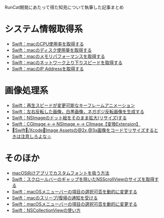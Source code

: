 <!-- title:RunCat開発に基づく知見 -->
RunCat開発にあたって得た知見について執筆した記事まとめ

# システム情報取得系

- [Swift：macのCPU使用率を取得する](https://qiita.com/Kyome/items/0f640ff03b9018c5369a)
- [Swift：macのディスク使用量を取得する](https://qiita.com/Kyome/items/2d2161a5cf8a1d3a56f0)
- [Swift：macのメモリパフォーマンスを取得する](https://qiita.com/Kyome/items/01cce674f7c9d9092a14)
- [Swift：macのネットワーク上り下りスピードを取得する](https://qiita.com/Kyome/items/e9f56432fa0d1d3f3165)
- [Swift：macのIP Addressを取得する](https://qiita.com/Kyome/items/88d82bd38bf981494f63)

# 画像処理系

- [Swift：再生スピードが変更可能なキーフレームアニメーション](https://qiita.com/Kyome/items/15eb1893c48a64900e12)
- [Swift：左右反転した画像，白黒画像，ネガポジ反転画像を生成する](https://qiita.com/Kyome/items/ff35962f43269e2c4134)
- [Swift：NSImageのドット絵をそのまま拡大(リサイズ)する](https://qiita.com/Kyome/items/4f2233cab95288918e80)
- [Swift：CGImage ←→ NSImage ←→ CIImage【変換Extension】](https://qiita.com/Kyome/items/87b771e13695a6fba99e)
- [Swift/Xcode：Image Assetsの@2x,@3x画像をコードでリサイズするときは注意しろよな☺️](https://qiita.com/Kyome/items/2ecc41aabd8f44b72422)

# そのほか
- [macOS向けアプリでカスタムフォントを扱う方法](https://qiita.com/Kyome/items/c52ebf61384e7d5e8b34)
- [Swift：スクロールバーのギャップを除いたNSScrollViewのサイズを取得する](https://qiita.com/Kyome/items/ce128844117ee13b59e9)
- [Swift：macOSメニューバーの項目の選択可否を動的に変更する](https://qiita.com/Kyome/items/fdd4f666edf2831a3cdb)
- [Swift：macのスリープ/復帰の通知を受ける](https://qiita.com/Kyome/items/c1db350d0b6de0fb89ab)
- [Swift：macOSメニューバーの項目の選択可否を動的に変更する](https://qiita.com/Kyome/items/fdd4f666edf2831a3cdb)
- [Swift：NSCollectionViewの使い方](https://qiita.com/Kyome/items/b18ad1adae8d3dcd54b3)
